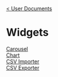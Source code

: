 [< User Documents](../../Index.md)

# Widgets

[Carousel](carousel/Carousel.md)\
[Chart](chart/Chart.md)\
[CSV Importer](csvImporter/CsvImporter.md)\
[CSV Exporter](csvExporter/CsvExporter.md)
